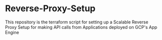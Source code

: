# Reverse-Proxy-Setup
This repository is the terraform script for setting up a Scalable Reverse Proxy Setup for making API calls from Applications deployed on GCP's App Engine

